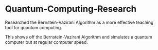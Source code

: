 # Quantum-Computing-Research
Researched the Bernstein-Vazirani Algorithm as a more effective teaching tool for quantum computing.

This shows off the Bernstein-Vazirani Algorithm and simulates a quantum computer but at regular computer speed.